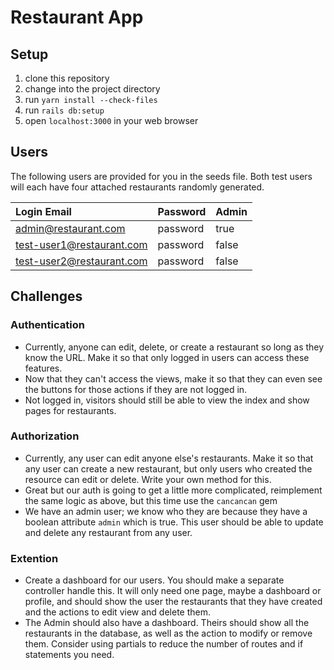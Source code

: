 # Restaurant App

## Setup

1. clone this repository
2. change into the project directory
3. run `yarn install --check-files`
4. run `rails db:setup`
5. open `localhost:3000` in your web browser

## Users

The following users are provided for you in the seeds file. Both test users will each have four attached restaurants randomly generated.

| Login Email               | Password | Admin |
|:--------------------------|:---------|:------|
| admin@restaurant.com      | password | true  |
| test-user1@restaurant.com | password | false |
| test-user2@restaurant.com | password | false |

## Challenges

### Authentication

- Currently, anyone can edit, delete, or create a restaurant so long as they know the URL. Make it so that only logged in users can access these features.
- Now that they can't access the views, make it so that they can even see the buttons for those actions if they are not logged in.
- Not logged in, visitors should still be able to view the index and show pages for restaurants.

### Authorization

- Currently, any user can edit anyone else's restaurants. Make it so that any user can create a new restaurant, but only users who created the resource can edit or delete. Write your own method for this.
- Great but our auth is going to get a little more complicated, reimplement the same logic as above, but this time use the `cancancan` gem
- We have an admin user; we know who they are because they have a boolean attribute `admin` which is true. This user should be able to update and delete any restaurant from any user.

### Extention

- Create a dashboard for our users. You should make a separate controller handle this. It will only need one page, maybe a dashboard or profile, and should show the user the restaurants that they have created and the actions to edit view and delete them.
- The Admin should also have a dashboard. Theirs should show all the restaurants in the database, as well as the action to modify or remove them. Consider using partials to reduce the number of routes and if statements you need.
